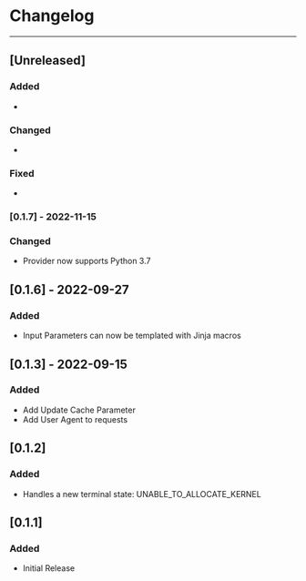 # Changelog
---
## [Unreleased]

### Added
-

### Changed
-

### Fixed
-
### [0.1.7] - 2022-11-15

### Changed

- Provider now supports Python 3.7


## [0.1.6] - 2022-09-27

### Added

- Input Parameters can now be templated with Jinja macros

## [0.1.3] - 2022-09-15

### Added

- Add Update Cache Parameter
- Add User Agent to requests

## [0.1.2]

### Added

- Handles a new terminal state: UNABLE_TO_ALLOCATE_KERNEL

## [0.1.1]

### Added

- Initial Release
